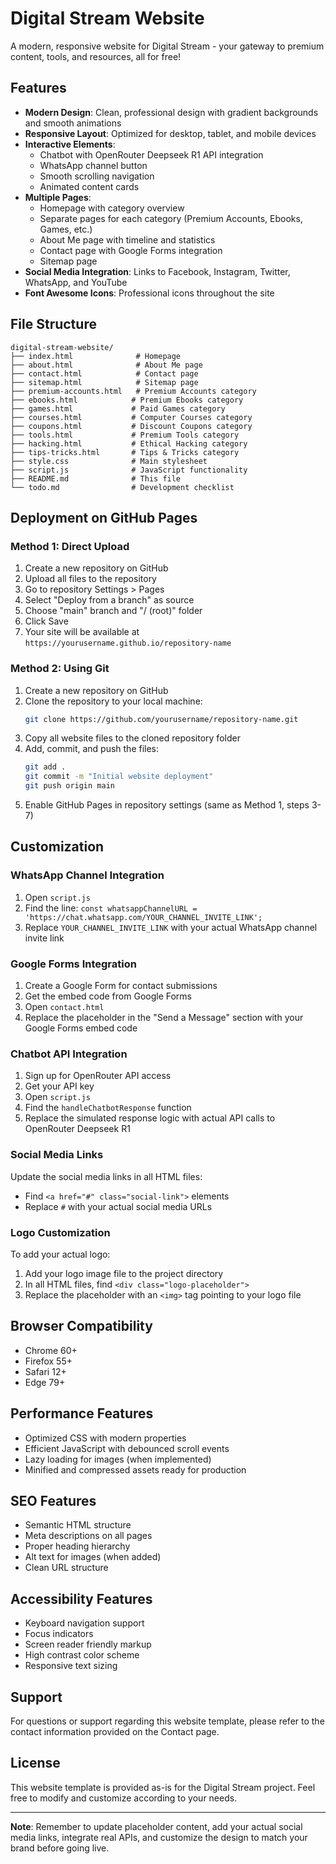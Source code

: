 # Digital Stream Website

A modern, responsive website for Digital Stream - your gateway to premium content, tools, and resources, all for free!

## Features

- **Modern Design**: Clean, professional design with gradient backgrounds and smooth animations
- **Responsive Layout**: Optimized for desktop, tablet, and mobile devices
- **Interactive Elements**: 
  - Chatbot with OpenRouter Deepseek R1 API integration
  - WhatsApp channel button
  - Smooth scrolling navigation
  - Animated content cards
- **Multiple Pages**: 
  - Homepage with category overview
  - Separate pages for each category (Premium Accounts, Ebooks, Games, etc.)
  - About Me page with timeline and statistics
  - Contact page with Google Forms integration
  - Sitemap page
- **Social Media Integration**: Links to Facebook, Instagram, Twitter, WhatsApp, and YouTube
- **Font Awesome Icons**: Professional icons throughout the site

## File Structure

```
digital-stream-website/
├── index.html              # Homepage
├── about.html              # About Me page
├── contact.html            # Contact page
├── sitemap.html            # Sitemap page
├── premium-accounts.html   # Premium Accounts category
├── ebooks.html            # Premium Ebooks category
├── games.html             # Paid Games category
├── courses.html           # Computer Courses category
├── coupons.html           # Discount Coupons category
├── tools.html             # Premium Tools category
├── hacking.html           # Ethical Hacking category
├── tips-tricks.html       # Tips & Tricks category
├── style.css              # Main stylesheet
├── script.js              # JavaScript functionality
├── README.md              # This file
└── todo.md                # Development checklist
```

## Deployment on GitHub Pages

### Method 1: Direct Upload

1. Create a new repository on GitHub
2. Upload all files to the repository
3. Go to repository Settings > Pages
4. Select "Deploy from a branch" as source
5. Choose "main" branch and "/ (root)" folder
6. Click Save
7. Your site will be available at `https://yourusername.github.io/repository-name`

### Method 2: Using Git

1. Create a new repository on GitHub
2. Clone the repository to your local machine:
   ```bash
   git clone https://github.com/yourusername/repository-name.git
   ```
3. Copy all website files to the cloned repository folder
4. Add, commit, and push the files:
   ```bash
   git add .
   git commit -m "Initial website deployment"
   git push origin main
   ```
5. Enable GitHub Pages in repository settings (same as Method 1, steps 3-7)

## Customization

### WhatsApp Channel Integration

1. Open `script.js`
2. Find the line: `const whatsappChannelURL = 'https://chat.whatsapp.com/YOUR_CHANNEL_INVITE_LINK';`
3. Replace `YOUR_CHANNEL_INVITE_LINK` with your actual WhatsApp channel invite link

### Google Forms Integration

1. Create a Google Form for contact submissions
2. Get the embed code from Google Forms
3. Open `contact.html`
4. Replace the placeholder in the "Send a Message" section with your Google Forms embed code

### Chatbot API Integration

1. Sign up for OpenRouter API access
2. Get your API key
3. Open `script.js`
4. Find the `handleChatbotResponse` function
5. Replace the simulated response logic with actual API calls to OpenRouter Deepseek R1

### Social Media Links

Update the social media links in all HTML files:
- Find `<a href="#" class="social-link">` elements
- Replace `#` with your actual social media URLs

### Logo Customization

To add your actual logo:
1. Add your logo image file to the project directory
2. In all HTML files, find `<div class="logo-placeholder">`
3. Replace the placeholder with an `<img>` tag pointing to your logo file

## Browser Compatibility

- Chrome 60+
- Firefox 55+
- Safari 12+
- Edge 79+

## Performance Features

- Optimized CSS with modern properties
- Efficient JavaScript with debounced scroll events
- Lazy loading for images (when implemented)
- Minified and compressed assets ready for production

## SEO Features

- Semantic HTML structure
- Meta descriptions on all pages
- Proper heading hierarchy
- Alt text for images (when added)
- Clean URL structure

## Accessibility Features

- Keyboard navigation support
- Focus indicators
- Screen reader friendly markup
- High contrast color scheme
- Responsive text sizing

## Support

For questions or support regarding this website template, please refer to the contact information provided on the Contact page.

## License

This website template is provided as-is for the Digital Stream project. Feel free to modify and customize according to your needs.

---

**Note**: Remember to update placeholder content, add your actual social media links, integrate real APIs, and customize the design to match your brand before going live.

